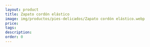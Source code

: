 ```yaml
---
layout: product
title: Zapato cordón elástico
image: img/productos/pies-delicados/Zapato cordón elástico.webp
price: 
tags: 
description: 
order: 0
---
```

